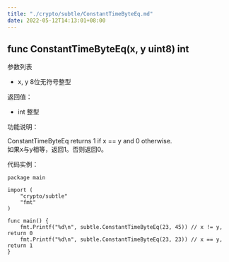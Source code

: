 ```yaml
---
title: "./crypto/subtle/ConstantTimeByteEq.md"
date: 2022-05-12T14:13:01+08:00
---
```

## func ConstantTimeByteEq(x, y uint8) int

参数列表

- x, y 8位无符号整型

返回值：

- int 整型

功能说明：

ConstantTimeByteEq returns 1 if x == y and 0 otherwise.  
如果x与y相等，返回1。否则返回0。

代码实例：

  	package main
	
	import (
		"crypto/subtle"
		"fmt"
	)
	
	func main() {
		fmt.Printf("%d\n", subtle.ConstantTimeByteEq(23, 45)) // x != y, return 0
		fmt.Printf("%d\n", subtle.ConstantTimeByteEq(23, 23)) // x == y, return 1
	}
